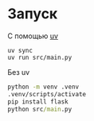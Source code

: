 # Запуск

С помощью [uv](https://docs.astral.sh/uv/)
```
uv sync
uv run src/main.py
```

Без uv
```cmd
python -m venv .venv
.venv/scripts/activate
pip install flask
python src/main.py
```
